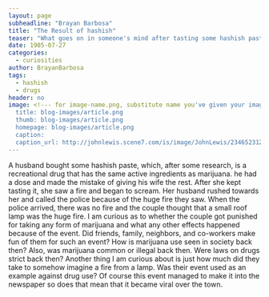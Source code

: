 ```yaml
---
layout: page
subheadline: "Brayan Barbosa"
title: "The Result of hashish"
teaser: "What goes on in someone's mind after tasting some hashish paste"
date: 1905-07-27
categories:
  - curiosities
author: BrayanBarbosa
tags:
  - hashish
  - drugs
header: no
image: <!--- for image-name.png, substitute name you've given your image file --->
  title: blog-images/article.png
  thumb: blog-images/article.png
  homepage: blog-images/article.png
  caption:
  caption_url: http://johnlewis.scene7.com/is/image/JohnLewis/234652312?$prod_lrg$
---
```


A husband bought some hashish paste, which, after some research, is a recreational drug that has the same active ingredients as marijuana. he had a dose and made the mistake of giving his wife the rest. After she kept tasting it, she saw a fire and began to scream. Her husband rushed towards her and called the police because of the huge fire they saw. When the police arrived, there was no fire and the couple thought that a small roof lamp was the huge fire. I am curious as to whether the couple got punished for taking any form of marijuana and what any other effects happened because of the event. Did friends, family, neighbors, and co-workers make fun of them for such an event? How is marijuana use seen in society back then? Also, was marijuana common or illegal back then. Were laws on drugs strict back then? Another thing I am curious about is just how much did they take to somehow imagine a fire from a lamp. Was their event used as an example against drug use? Of course this event managed to make it into the newspaper so does that mean that it became viral over the town.
